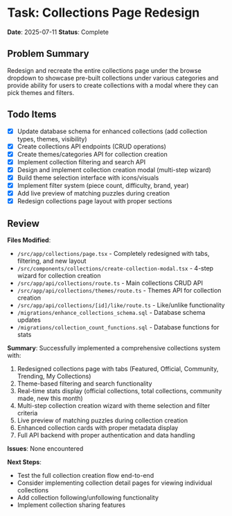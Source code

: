 # Task: Collections Page Redesign
**Date**: 2025-07-11
**Status**: Complete

## Problem Summary
Redesign and recreate the entire collections page under the browse dropdown to showcase pre-built collections under various categories and provide ability for users to create collections with a modal where they can pick themes and filters.

## Todo Items
- [x] Update database schema for enhanced collections (add collection types, themes, visibility)
- [x] Create collections API endpoints (CRUD operations)
- [x] Create themes/categories API for collection creation
- [x] Implement collection filtering and search API
- [x] Design and implement collection creation modal (multi-step wizard)
- [x] Build theme selection interface with icons/visuals
- [x] Implement filter system (piece count, difficulty, brand, year)
- [x] Add live preview of matching puzzles during creation
- [x] Redesign collections page layout with proper sections

## Review
**Files Modified**: 
- `/src/app/collections/page.tsx` - Completely redesigned with tabs, filtering, and new layout
- `/src/components/collections/create-collection-modal.tsx` - 4-step wizard for collection creation
- `/src/app/api/collections/route.ts` - Main collections CRUD API
- `/src/app/api/collections/themes/route.ts` - Themes API for collection creation
- `/src/app/api/collections/[id]/like/route.ts` - Like/unlike functionality
- `/migrations/enhance_collections_schema.sql` - Database schema updates
- `/migrations/collection_count_functions.sql` - Database functions for stats

**Summary**: 
Successfully implemented a comprehensive collections system with:
1. Redesigned collections page with tabs (Featured, Official, Community, Trending, My Collections)
2. Theme-based filtering and search functionality
3. Real-time stats display (official collections, total collections, community made, new this month)
4. Multi-step collection creation wizard with theme selection and filter criteria
5. Live preview of matching puzzles during collection creation
6. Enhanced collection cards with proper metadata display
7. Full API backend with proper authentication and data handling

**Issues**: None encountered

**Next Steps**: 
- Test the full collection creation flow end-to-end
- Consider implementing collection detail pages for viewing individual collections
- Add collection following/unfollowing functionality
- Implement collection sharing features 